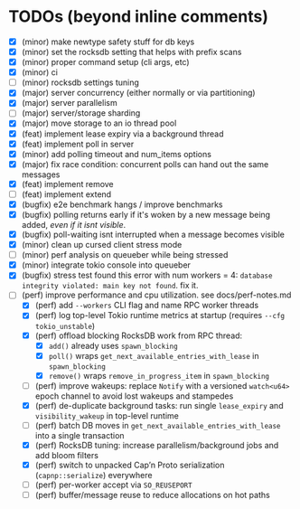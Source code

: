 # TODOs (beyond inline comments)

- [X] (minor) make newtype safety stuff for db keys
- [X] (minor) set the rocksdb setting that helps with prefix scans
- [X] (minor) proper command setup (cli args, etc)
- [X] (minor) ci
- [ ] (minor) rocksdb settings tuning
- [X] (major) server concurrency (either normally or via partitioning)
- [X] (major) server parallelism
- [ ] (major) server/storage sharding
- [X] (major) move storage to an io thread pool
- [X] (feat) implement lease expiry via a background thread
- [X] (feat) implement poll in server
- [X] (minor) add polling timeout and num_items options
- [X] (major) fix race condition: concurrent polls can hand out the same messages
- [X] (feat) implement remove
- [ ] (feat) implement extend
- [X] (bugfix) e2e benchmark hangs / improve benchmarks
- [X] (bugfix) polling returns early if it's woken by a new message being added, *even if it isnt visible*.
- [X] (bugfix) poll-waiting isnt interrupted when a message becomes visible
- [X] (minor) clean up cursed client stress mode
- [ ] (minor) perf analysis on queueber while being stressed
- [X] (minor) integrate tokio console into queueber
- [X] (bugfix) stress test found this error with num workers = 4: `database integrity violated: main key not found`. fix it.
- [ ] (perf) improve performance and cpu utilization. see docs/perf-notes.md
  - [X] (perf) add `--workers` CLI flag and name RPC worker threads
  - [X] (perf) log top-level Tokio runtime metrics at startup (requires `--cfg tokio_unstable`)
  - [X] (perf) offload blocking RocksDB work from RPC thread:
    - [X] `add()` already uses `spawn_blocking`
    - [X] `poll()` wraps `get_next_available_entries_with_lease` in `spawn_blocking`
    - [X] `remove()` wraps `remove_in_progress_item` in `spawn_blocking`
  - [ ] (perf) improve wakeups: replace `Notify` with a versioned `watch<u64>` epoch channel to avoid lost wakeups and stampedes
  - [X] (perf) de-duplicate background tasks: run single `lease_expiry` and `visibility_wakeup` in top-level runtime
  - [ ] (perf) batch DB moves in `get_next_available_entries_with_lease` into a single transaction
  - [X] (perf) RocksDB tuning: increase parallelism/background jobs and add bloom filters
  - [X] (perf) switch to unpacked Cap’n Proto serialization (`capnp::serialize`) everywhere
  - [ ] (perf) per-worker accept via `SO_REUSEPORT`
  - [ ] (perf) buffer/message reuse to reduce allocations on hot paths
